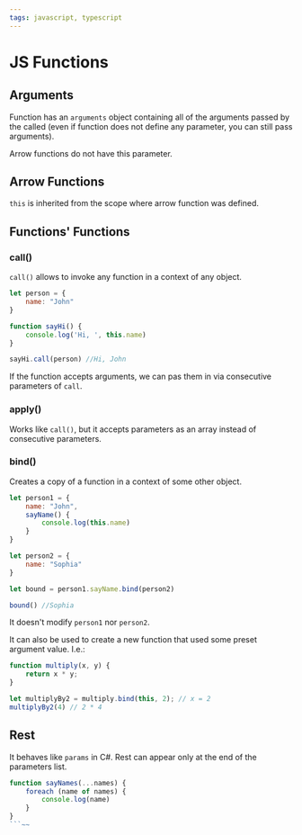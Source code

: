 ```yaml
---
tags: javascript, typescript
---
```


# JS Functions

## Arguments

Function has an `arguments` object containing all of the arguments passed by the
called (even if function does not define any parameter, you can still pass
arguments).

Arrow functions do not have this parameter.

## Arrow Functions

`this` is inherited from the scope where arrow function was defined.

## Functions' Functions

### call()

`call()` allows to invoke any function in a context of any object.

```js
let person = {
    name: "John"
}

function sayHi() {
    console.log('Hi, ', this.name)
}

sayHi.call(person) //Hi, John
```

If the function accepts arguments, we can pas them in via consecutive parameters
of `call`.

### apply()

Works like `call()`, but it accepts parameters as an array instead of
consecutive parameters.

### bind()

Creates a copy of a function in a context of some other object.

```js
let person1 = {
    name: "John",
    sayName() {
        console.log(this.name)
    }
}

let person2 = {
    name: "Sophia"
}

let bound = person1.sayName.bind(person2)

bound() //Sophia
```

It doesn't modify `person1` nor `person2`.

It can also be used to create a new function that used some preset argument
value. I.e.:

```js
function multiply(x, y) {
    return x * y;
}

let multiplyBy2 = multiply.bind(this, 2); // x = 2
multiplyBy2(4) // 2 * 4
```

## Rest

It behaves like `params` in C#. Rest can appear only at the end of the
parameters list.

```js
function sayNames(...names) {
    foreach (name of names) {
        console.log(name)
    }
}
```~~